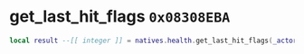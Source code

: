 # get_last_hit_flags `0x08308EBA`

```lua
local result --[[ integer ]] = natives.health.get_last_hit_flags(_actor --[[ integer ]])
```